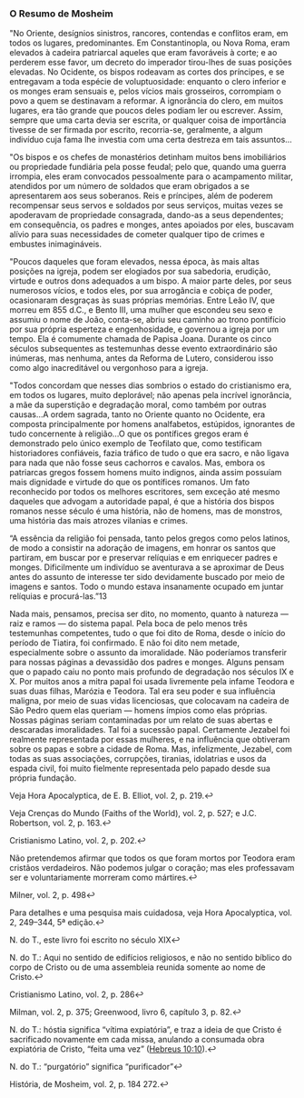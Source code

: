 ### O Resumo de Mosheim 

&quot;No Oriente, desígnios sinistros, rancores, contendas e conflitos eram, em todos os lugares, predominantes. Em Constantinopla, ou Nova Roma, eram elevados à cadeira patriarcal aqueles que eram favoráveis à corte; e ao perderem esse favor, um decreto do imperador tirou-lhes de suas posições elevadas. No Ocidente, os bispos rodeavam as cortes dos príncipes, e se entregavam a toda espécie de voluptuosidade: enquanto o clero inferior e os monges eram sensuais e, pelos vícios mais grosseiros, corrompiam o povo a quem se destinavam a reformar. A ignorância do clero, em muitos lugares, era tão grande que poucos deles podiam ler ou escrever. Assim, sempre que uma carta devia ser escrita, or qualquer coisa de importância tivesse de ser firmada por escrito, recorria-se, geralmente, a algum indivíduo cuja fama lhe investia com uma certa destreza em tais assuntos…

&quot;Os bispos e os chefes de monastérios detinham muitos bens imobiliários ou propriedade fundiária pela posse feudal; pelo que, quando uma guerra irrompia, eles eram convocados pessoalmente para o acampamento militar, atendidos por um número de soldados que eram obrigados a se apresentarem aos seus soberanos. Reis e príncipes, além de poderem recompensar seus servos e soldados por seus serviços, muitas vezes se apoderavam de propriedade consagrada, dando-as a seus dependentes; em consequência, os padres e monges, antes apoiados por eles, buscavam alívio para suas necessidades de cometer qualquer tipo de crimes e embustes inimagináveis.

&quot;Poucos daqueles que foram elevados, nessa época, às mais altas posições na igreja, podem ser elogiados por sua sabedoria, erudição, virtude e outros dons adequados a um bispo. A maior parte deles, por seus numerosos vícios, e todos eles, por sua arrogância e cobiça de poder, ocasionaram desgraças às suas próprias memórias. Entre Leão IV, que morreu em 855 d.C., e Bento III, uma mulher que escondeu seu sexo e assumiu o nome de João, conta-se, abriu seu caminho ao trono pontifício por sua própria esperteza e engenhosidade, e governou a igreja por um tempo. Ela é comumente chamada de Papisa Joana. Durante os cinco séculos subsequentes as testemunhas desse evento extraordinário são inúmeras, mas nenhuma, antes da Reforma de Lutero, considerou isso como algo inacreditável ou vergonhoso para a igreja.

&quot;Todos concordam que nesses dias sombrios o estado do cristianismo era, em todos os lugares, muito deplorável; não apenas pela incrível ignorância, a mãe da superstição e degradação moral, como também por outras causas…A ordem sagrada, tanto no Oriente quanto no Ocidente, era composta principalmente por homens analfabetos, estúpidos, ignorantes de tudo concernente à religião…O que os pontífices gregos eram é demonstrado pelo único exemplo de Teofilato que, como testificam historiadores confiáveis, fazia tráfico de tudo o que era sacro, e não ligava para nada que não fosse seus cachorros e cavalos. Mas, embora os patriarcas gregos fossem homens muito indignos, ainda assim possuíam mais dignidade e virtude do que os pontífices romanos. Um fato reconhecido por todos os melhores escritores, sem exceção até mesmo daqueles que advogam a autoridade papal, é que a história dos bispos romanos nesse século é uma história, não de homens, mas de monstros, uma história das mais atrozes vilanias e crimes.

“A essência da religião foi pensada, tanto pelos gregos como pelos latinos, de modo a consistir na adoração de imagens, em honrar os santos que partiram, em buscar por e preservar relíquias e em enriquecer padres e monges. Dificilmente um indivíduo se aventurava a se aproximar de Deus antes do assunto de interesse ter sido devidamente buscado por meio de imagens e santos. Todo o mundo estava insanamente ocupado em juntar relíquias e procurá-las.”13

Nada mais, pensamos, precisa ser dito, no momento, quanto à natureza — raiz e ramos — do sistema papal. Pela boca de pelo menos três testemunhas competentes, tudo o que foi dito de Roma, desde o início do período de Tiatira, foi confirmado. E não foi dito nem metade, especialmente sobre o assunto da imoralidade. Não poderíamos transferir para nossas páginas a devassidão dos padres e monges. Alguns pensam que o papado caiu no ponto mais profundo de degradação nos séculos IX e X. Por muitos anos a mitra papal foi usada livremente pela infame Teodora e suas duas filhas, Marózia e Teodora. Tal era seu poder e sua influência maligna, por meio de suas vidas licenciosas, que colocavam na cadeira de São Pedro quem elas queriam — homens ímpios como elas próprias. Nossas páginas seriam contaminadas por um relato de suas abertas e descaradas imoralidades. Tal foi a sucessão papal. Certamente Jezabel foi realmente representada por essas mulheres, e na influência que obtiveram sobre os papas e sobre a cidade de Roma. Mas, infelizmente, Jezabel, com todas as suas associações, corrupções, tiranias, idolatrias e usos da espada civil, foi muito fielmente representada pelo papado desde sua própria fundação.

Veja Hora Apocalyptica, de E. B. Elliot, vol. 2, p. 219.↩

Veja Crenças do Mundo (Faiths of the World), vol. 2, p. 527; e J.C. Robertson, vol. 2, p. 163.↩

Cristianismo Latino, vol. 2, p. 202.↩

Não pretendemos afirmar que todos os que foram mortos por Teodora eram cristãos verdadeiros. Não podemos julgar o coração; mas eles professavam ser e voluntariamente morreram como mártires.↩

Milner, vol. 2, p. 498↩

Para detalhes e uma pesquisa mais cuidadosa, veja Hora Apocalyptica, vol. 2, 249–344, 5ª edição.↩

N. do T., este livro foi escrito no século XIX↩

N. do T.: Aqui no sentido de edifícios religiosos, e não no sentido bíblico do corpo de Cristo ou de uma assembleia reunida somente ao nome de Cristo.↩

Cristianismo Latino, vol. 2, p. 286↩

Milman, vol. 2, p. 375; Greenwood, livro 6, capítulo 3, p. 82.↩

N. do T.: hóstia significa “vítima expiatória”, e traz a ideia de que Cristo é sacrificado novamente em cada missa, anulando a consumada obra expiatória de Cristo, “feita uma vez” ([Hebreus 10:10](http://bibliaonline.com.br/acf/hb/10/10)).↩

N. do T.: “purgatório” significa “purificador”↩

História, de Mosheim, vol. 2, p. 184 272.↩